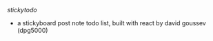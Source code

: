 <hi>*stickytodo*</h1>

  <ul>
  <li>a stickyboard post note todo list, built with react by david goussev (dpg5000)</li>
  </ul>
